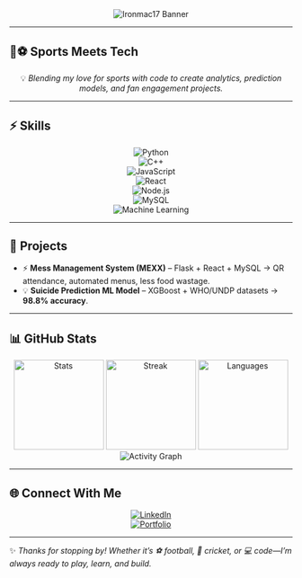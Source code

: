 <!-- INTRO BANNER -->
<div align="center">

  <!-- Custom Banner with Name Animation -->
  <img src="https://readme-typing-svg.herokuapp.com?font=Fira+Code&weight=600&size=40&duration=3000&pause=1000&color=FF5722&center=true&vCenter=true&width=800&lines=⚡+Hey%2C+I'm+Ironmac17+⚡;⚽+Football+Fan+|+🏏+Cricket+Lover;💻+Full-Stack+Developer+|+🤖+ML+Explorer" alt="Ironmac17 Banner" />

</div>

---

## 🏏⚽ Sports Meets Tech  

<div align="center">

💡 *Blending my love for sports with code to create analytics, prediction models, and fan engagement projects.*  

</div>

---

## ⚡ Skills  

<div align="center">

![Python](https://img.shields.io/badge/-Python-3776AB?style=flat-square&logo=python&logoColor=white)  
![C++](https://img.shields.io/badge/-C++-00599C?style=flat-square&logo=cplusplus&logoColor=white)  
![JavaScript](https://img.shields.io/badge/-JavaScript-F7DF1E?style=flat-square&logo=javascript&logoColor=black)  
![React](https://img.shields.io/badge/-React-61DAFB?style=flat-square&logo=react&logoColor=black)  
![Node.js](https://img.shields.io/badge/-Node.js-339933?style=flat-square&logo=node.js&logoColor=white)  
![MySQL](https://img.shields.io/badge/-MySQL-4479A1?style=flat-square&logo=mysql&logoColor=white)  
![Machine Learning](https://img.shields.io/badge/-Machine%20Learning-FF5722?style=flat-square&logo=tensorflow&logoColor=white)  

</div>

---

## 🚀 Projects  

- ⚡ **Mess Management System (MEXX)** – Flask + React + MySQL → QR attendance, automated menus, less food wastage.  
- 💡 **Suicide Prediction ML Model** – XGBoost + WHO/UNDP datasets → **98.8% accuracy**.  

---

## 📊 GitHub Stats  

<div align="center">

<img src="https://github-readme-stats.vercel.app/api?username=Ironmac17&show_icons=true&theme=tokyonight&hide_border=true&border_radius=15&title_color=FF5722&icon_color=FFD700&text_color=ffffff&bg_color=0D1117" height="160" alt="Stats" />  

<img src="https://github-readme-streak-stats.herokuapp.com?user=Ironmac17&theme=tokyonight&hide_border=true&background=0D1117&ring=FF5722&fire=FFD700&currStreakNum=ffffff&sideNums=ffffff&sideLabels=FF5722" height="160" alt="Streak" />  

<img src="https://github-readme-stats.vercel.app/api/top-langs/?username=Ironmac17&layout=compact&theme=tokyonight&hide_border=true&border_radius=15&title_color=FF5722&text_color=ffffff&bg_color=0D1117" height="160" alt="Languages" />  

<img src="https://github-readme-activity-graph.vercel.app/graph?username=Ironmac17&bg_color=0D1117&color=ffffff&line=FF5722&point=FFD700&area=true&hide_border=true&radius=15&custom_title=🔥%20Contribution%20Graph" alt="Activity Graph" />  

</div>

---

## 🌐 Connect With Me  

<div align="center">

[![LinkedIn](https://img.shields.io/badge/-LinkedIn-0A66C2?style=flat-square&logo=linkedin&logoColor=white)](https://www.linkedin.com/in/ironmac17/)  
[![Portfolio](https://img.shields.io/badge/-Portfolio-FF5722?style=flat-square&logo=firefox&logoColor=white)](https://ironmac17.github.io/)  

</div>

---

✨ *Thanks for stopping by! Whether it’s ⚽ football, 🏏 cricket, or 💻 code—I’m always ready to play, learn, and build.*  
